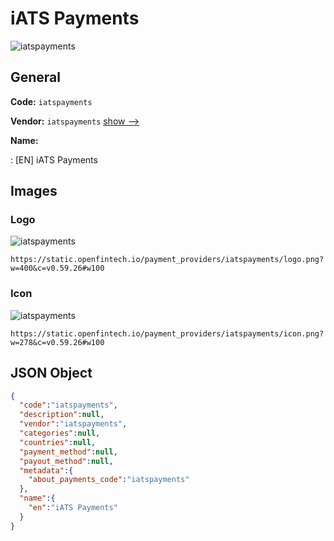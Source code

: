 
# iATS Payments 
![iatspayments](https://static.openfintech.io/payment_providers/iatspayments/logo.png?w=400&c=v0.59.26#w100)  

## General 
 
**Code:** `iatspayments` 
 
**Vendor:** `iatspayments` [show -->](/vendors/iatspayments/) 
 
**Name:** 
 
:	[EN] iATS Payments 
 

## Images 

### Logo 
 
![iatspayments](https://static.openfintech.io/payment_providers/iatspayments/logo.png?w=400&c=v0.59.26#w100)  

```
https://static.openfintech.io/payment_providers/iatspayments/logo.png?w=400&c=v0.59.26#w100
```  

### Icon 
 
![iatspayments](https://static.openfintech.io/payment_providers/iatspayments/icon.png?w=278&c=v0.59.26#w100)  

```
https://static.openfintech.io/payment_providers/iatspayments/icon.png?w=278&c=v0.59.26#w100
```  

## JSON Object 

```json
{
  "code":"iatspayments",
  "description":null,
  "vendor":"iatspayments",
  "categories":null,
  "countries":null,
  "payment_method":null,
  "payout_method":null,
  "metadata":{
    "about_payments_code":"iatspayments"
  },
  "name":{
    "en":"iATS Payments"
  }
}
```  
